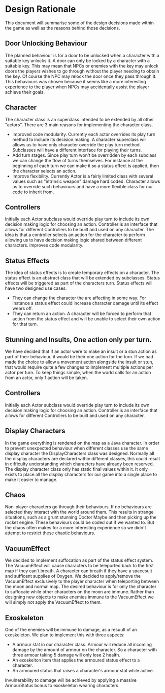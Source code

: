 # Design Rationale
This document will summarise some of the design decisions made within the game as well as the reasons behind those decisions.

## Door Unlocking Behaviour
The planned behaviour is for a door to be unlocked when a character with a suitable key unlocks it. A door can only be locked by a character with a suitable key.
This may mean that NPCs or enemies with the key may unlock doors the players wishes to go through without the player needing to obtain the key. Of course the NPC may relock the door once they pass through it.
This behaviours was chosen because it seems like a more interesting experience to the player when NPCs may accidentally assist the player achieve their goals.

## Character
The character class is an superclass intended to be extended by all other "actors". There are 3 main reasons for implementing the character class.
* Improved code modularity. Currently each actor overrides its play turn method to include its decision making. A character superclass will allows us to have only character override the play turn method. Subclasses will have a different interface for playing their turns.
* Add turn stages. Since play turn won't be overridden by each subclass we can change the flow of turns themselves. For instance at the beginning of each turn we can make it so a status effect is applied, then the character selects an action.
* Improve flexibility. Currently Actor is a fairly limited class with several values such as "intrinsic weapon" damage hard coded. Character allows us to override such behaviours and have a more flexible class for our code to inherit from.

## Controllers
Initially each Actor subclass would override play turn to include its own decision making logic for choosing an action. Controller is an interface that allows for different Controllers to be built and used on any character. The idea is that a controller selects an action for the character to perform allowing us to have decision making logic shared between different characters. Improves code modularity.


## Status Effects
The idea of status effects is to create temporary effects on a character. The status effect is an abstract class that will be extended by subclasses. Status effects will be triggered as part of the characters turn.
Status effects will have two designed use cases.
*  They can change the character the are affecting in some way. For instance a status effect could increase character damage until its effect wears off.
*  They can return an action. A character will be forced to perform that action from the status effect and will be unable to select their own action for that turn.

## Stunning and Insults, One action only per turn.
We have decided that if an actor were to make an insult or a stun action as part of their behaviour, it would be their one action for the turn. If we had made the choice to allow a movement action alongside the insult or stun, that would require quite a few changes to implement multiple actions per actor per turn. To keep things simple, when the world calls for an action from an actor, only 1 action will be taken.

## Controllers
Initially each Actor subclass would override play turn to include its own decision making logic for choosing an action. Controller is an interface that allows for different Controllers to be built and used on any character.

## Display Characters
In the game everything is rendered on the map as a Java character. In order to prevent unexpected behaviour when different classes use the same display character the DisplayCharacters class was designed. Normally all the display characters are declared within different classes, this could result in difficulty understanding which characters have already been reserved. The display character class only has static final values within it. It only exists to place all the display characters for our game into a single place to make it easier to manage.

## Chaos
Non-player characters go through their behaviours. If no behaviours are selected they interact with the world around them. This results in strange situations, such as a grunt stunning Doctor Maybe and then picking up the rocket engine. These behaviours could be coded out if we wanted to. But the chaos often makes for a more interesting experience so we didn't attempt to restrict these chaotic behaviours.

## VacuumEffect
We decided to implement suffocation as part of the status effect system. The VacuumEffect will cause characters to be teleported back to the first map if they can't breath. A character can breath if they have a spacesuit and sufficent supplies of Oxygen. We decided to apply/remove the VacuumEffect exclusively to the player character when teleporting between the moon and normal map. The desired behaviour is for only the character to suffocate while other characters on the moon are immune. Rather than designing new objects to make enemies immune to the VacuumEffect we will simply not apply the VacuumEffect to them.

## Exoskeleton
One of the enemies will be immune to damage, as a resuult of an exoskeleton. We plan to implement this with three aspects:
* A armour stat in our character class. Armour will reduce all incoming damage by the amount of armour on the character. So a character with three armour taking 5 damage will only lose 2 health.
* An exoskelton item that applies the armoured status effect to a character.
* An armoured status that raises a character's armour stat while active.

Invulnerability to damage will be achieved by applying a massive ArmourStatus bonus to exoskeleton wearing characters.
